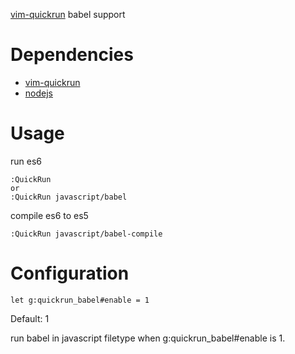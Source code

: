 [vim-quickrun](https://github.com/thinca/vim-quickrun) babel support

# Dependencies
* [vim-quickrun](https://github.com/thinca/vim-quickrun)
* [nodejs](https://github.com/nodejs/node)

# Usage
run es6
```vim
:QuickRun
or
:QuickRun javascript/babel
```
compile es6 to es5
```vim
:QuickRun javascript/babel-compile
```

# Configuration
```vim
let g:quickrun_babel#enable = 1
```
Default: 1

run babel in javascript filetype when g:quickrun_babel#enable is 1.
